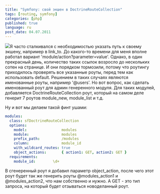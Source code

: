 ```yaml
---
title: "Symfony: свой экшен в DoctrineRouteCollection"
tags: [routing, symfony]
categories: [php]
published: true
language: ru
post_date: 04.07.2011
---
```


<img class="oppic" src="{{site.url}}/img/symfony_logo.gif"/>Я часто сталкивался с необходимостью указать путь к своему экшену, например в link_to. До какого-то времени для меня вполне работал вариант 'module/action?parameter=value'. Однако, в один прекрасный день, количество таких ссылок возросло до нескольких сотен на странице. И они порядком тормозили, потому что роутингу приходилось проверять все указанные роуты, перед тем как использовать default. Решением в таких случаях являются именованные роуты, например '@users'. Но вот вопрос, как сделать именованный роут для админ генеренного модуля. Для таких модулей, добавляется DoctrineRouteCollection роут, который на самом деле генерит 7 роутов module_new, module_list и т.д.

Ну и вот мы делаем такой финт ушами: 
```yaml
modules:
  class: sfDoctrineRouteCollection
  options:
    model:                modules
    module:               modules
    prefix_path:          /modules
    column:               module_id
    with_wildcard_routes: true
    object_actions:       { action1: GET, action2: GET }
  requirements:
    module_id:        \d+
```

В сгенеренный роут я добавил параметр object_action, после чего этот роут будет так же генерить роуты @modules_action1 и @modules_action2, что нам собственно и нужно. А GET - это тип запроса, на который будет отзываться новоделанный роут.

